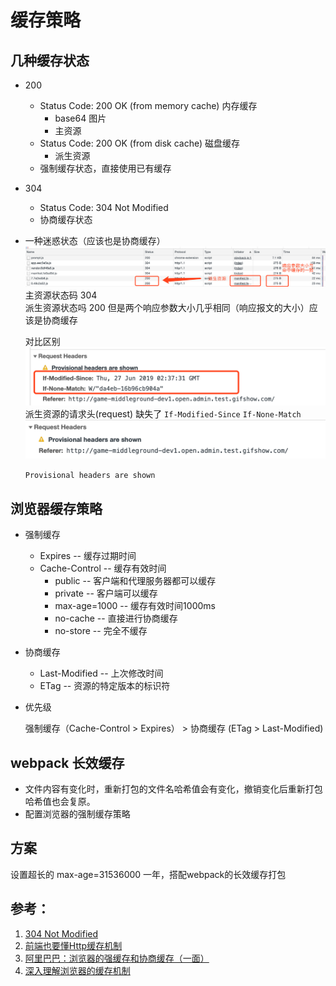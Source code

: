 # 缓存策略

## 几种缓存状态

* 200
    * Status Code: 200 OK (from memory cache) 内存缓存
        * base64 图片
        * 主资源
    * Status Code: 200 OK (from disk cache) 磁盘缓存
        * 派生资源
    * 强制缓存状态，直接使用已有缓存
* 304
    * Status Code: 304 Not Modified
    * 协商缓存状态
    
* 一种迷惑状态（应该也是协商缓存）
    ![](../.vuepress/public/img/cache/cache1.png)
    主资源状态码 304  
    派生资源状态吗 200
    但是两个响应参数大小几乎相同（响应报文的大小）应该是协商缓存
    
    对比区别
    ![](../.vuepress/public/img/cache/cache2.png)
    派生资源的请求头(request) 缺失了 `If-Modified-Since` `If-None-Match`
    ![](../.vuepress/public/img/cache/cache3.png)
    
    `Provisional headers are shown`
    

## 浏览器缓存策略

* 强制缓存
    * Expires  --  缓存过期时间
    * Cache-Control  --  缓存有效时间
        * public -- 客户端和代理服务器都可以缓存
        * private -- 客户端可以缓存
        * max-age=1000 -- 缓存有效时间1000ms
        * no-cache -- 直接进行协商缓存
        * no-store -- 完全不缓存
* 协商缓存
    * Last-Modified -- 上次修改时间
    * ETag -- 资源的特定版本的标识符

* 优先级

    强制缓存（Cache-Control > Expires） > 协商缓存 (ETag > Last-Modified)

## webpack 长效缓存

* 文件内容有变化时，重新打包的文件名哈希值会有变化，撤销变化后重新打包哈希值也会复原。
* 配置浏览器的强制缓存策略

## 方案
设置超长的 max-age=31536000 一年，搭配webpack的长效缓存打包

## 参考：
1. [304 Not Modified](https://developer.mozilla.org/zh-CN/docs/Web/HTTP/Status/304)
2. [前端也要懂Http缓存机制](https://juejin.im/post/5b70edd4f265da27df0938bc#heading-10)
3. [阿里巴巴：浏览器的强缓存和协商缓存（一面）](https://github.com/frontend9/fe9-interview/issues/29)
4. [深入理解浏览器的缓存机制](https://www.infoq.cn/article/8VU-VCrhoxducaFPrNOL)